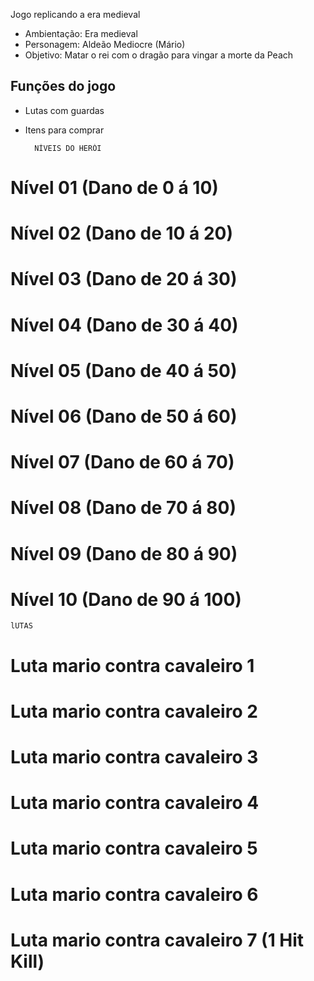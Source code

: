 Jogo replicando a era medieval

- Ambientação: Era medieval
- Personagem: Aldeão Mediocre (Mário)
- Objetivo: Matar o rei com o dragão para vingar a morte da Peach


## Funções do jogo

- Lutas com guardas
- Itens para comprar



        NÍVEIS DO HERÓI

#   Nível 01 (Dano de 0 á 10)

#   Nível 02 (Dano de 10 á 20)

#   Nível 03 (Dano de 20 á 30)

#   Nível 04 (Dano de 30 á 40)

#   Nível 05 (Dano de 40 á 50)

#   Nível 06 (Dano de 50 á 60)

#   Nível 07 (Dano de 60 á 70)

#   Nível 08 (Dano de 70 á 80)

#   Nível 09 (Dano de 80 á 90)

#   Nível 10 (Dano de 90 á 100)


    lUTAS
#   Luta mario contra cavaleiro 1  
#   Luta mario contra cavaleiro 2  
#   Luta mario contra cavaleiro 3   
#   Luta mario contra cavaleiro 4 
#   Luta mario contra cavaleiro 5 
#   Luta mario contra cavaleiro 6 
#   Luta mario contra cavaleiro 7 (1 Hit Kill)
